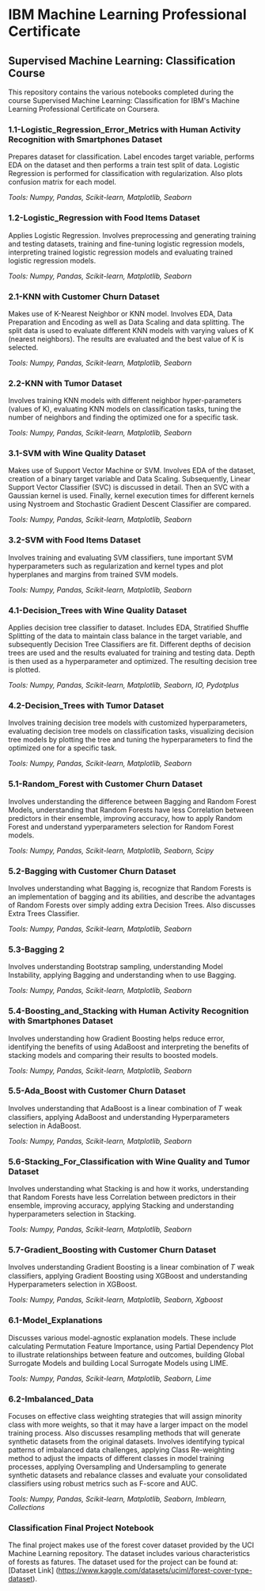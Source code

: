 # IBM Machine Learning Professional Certificate
## Supervised Machine Learning: Classification Course

This repository contains the various notebooks completed during the course Supervised Machine Learning: Classification for IBM's Machine Learning Professional Certificate on Coursera.

### 1.1-Logistic_Regression_Error_Metrics with Human Activity Recognition with Smartphones Dataset

Prepares dataset for classification. Label encodes target variable, performs EDA on the dataset and then performs a train test split of data. Logistic Regression is performed for classification with regularization. Also plots confusion matrix for each model.

*Tools: Numpy, Pandas, Scikit-learn, Matplotlib, Seaborn*

### 1.2-Logistic_Regression with Food Items Dataset

Applies Logistic Regression. Involves preprocessing and generating training and testing datasets, training and fine-tuning logistic regression models, interpreting trained logistic regression models and evaluating trained logistic regression models.

*Tools: Numpy, Pandas, Scikit-learn, Matplotlib, Seaborn*

### 2.1-KNN with Customer Churn Dataset

Makes use of K-Nearest Neighbor or KNN model. Involves EDA, Data Preparation and Encoding as well as Data Scaling and data splitting. The split data is used to evaluate different KNN models with varying values of K (nearest neighbors). The results are evaluated and the best value of K is selected.

*Tools: Numpy, Pandas, Scikit-learn, Matplotlib, Seaborn*

### 2.2-KNN with Tumor Dataset

Involves training KNN models with different neighbor hyper-parameters (values of K), evaluating KNN models on classification tasks, tuning the number of neighbors and finding the optimized one for a specific task.

*Tools: Numpy, Pandas, Scikit-learn, Matplotlib, Seaborn*

### 3.1-SVM with Wine Quality Dataset

Makes use of Support Vector Machine or SVM. Involves EDA of the dataset, creation of a binary target variable and Data Scaling. Subsequently,  Linear Support Vector Classifier (SVC) is discussed in detail. Then an SVC with a Gaussian kernel is used. Finally, kernel execution times for different kernels using Nystroem and Stochastic Gradient Descent Classifier are compared.

*Tools: Numpy, Pandas, Scikit-learn, Matplotlib, Seaborn*

### 3.2-SVM with Food Items Dataset

Involves training and evaluating SVM classifiers, tune important SVM hyperparameters such as regularization and kernel types and plot hyperplanes and margins from trained SVM models.

*Tools: Numpy, Pandas, Scikit-learn, Matplotlib, Seaborn*

### 4.1-Decision_Trees with Wine Quality Dataset

Applies decision tree classifier to dataset. Includes EDA, Stratified Shuffle Splitting of the data to maintain class balance in the target variable, and subsequently Decision Tree Classifiers are fit. Different depths of decision trees are used and the results evaluated for training and testing data. Depth is then used as a hyperparameter and optimized. The resulting decision tree is plotted.

*Tools: Numpy, Pandas, Scikit-learn, Matplotlib, Seaborn, IO, Pydotplus*

### 4.2-Decision_Trees with Tumor Dataset

Involves training decision tree models with customized hyperparameters, evaluating decision tree models on classification tasks, visualizing decision tree models by plotting the tree and tuning the hyperparameters to find the optimized one for a specific task.

*Tools: Numpy, Pandas, Scikit-learn, Matplotlib, Seaborn*

### 5.1-Random_Forest with Customer Churn Dataset

Involves understanding the difference between Bagging and Random Forest Models, understanding that Random Forests have less Correlation between predictors in their ensemble, improving accuracy, how to apply Random Forest and understand yyperparameters selection for Random Forest models.

*Tools: Numpy, Pandas, Scikit-learn, Matplotlib, Seaborn, Scipy*

### 5.2-Bagging with Customer Churn Dataset

Involves understanding what Bagging is, recognize that Random Forests is an implementation of bagging and its abilities, and describe the advantages of Random Forests over simply adding extra Decision Trees. Also discusses Extra Trees Classifier.

*Tools: Numpy, Pandas, Scikit-learn, Matplotlib, Seaborn*

### 5.3-Bagging 2

Involves understanding Bootstrap sampling, understanding Model Instability, applying Bagging and understanding when to use Bagging.

*Tools: Numpy, Pandas, Scikit-learn, Matplotlib, Seaborn*

### 5.4-Boosting_and_Stacking with Human Activity Recognition with Smartphones Dataset

Involves understanding how Gradient Boosting helps reduce error, identifying the benefits of using AdaBoost and interpreting the benefits of stacking models and comparing their results to boosted models.

*Tools: Numpy, Pandas, Scikit-learn, Matplotlib, Seaborn*

### 5.5-Ada_Boost with Customer Churn Dataset

Involves understanding that AdaBoost is a linear combination of 𝑇 weak classifiers, applying AdaBoost and understanding Hyperparameters selection in AdaBoost.

*Tools: Numpy, Pandas, Scikit-learn, Matplotlib, Seaborn*

### 5.6-Stacking_For_Classification with Wine Quality and Tumor Dataset

Involves understanding what Stacking is and how it works, understanding that Random Forests have less Correlation between predictors in their ensemble, improving accuracy, applying Stacking and understanding hyperparameters selection in Stacking.

*Tools: Numpy, Pandas, Scikit-learn, Matplotlib, Seaborn*

### 5.7-Gradient_Boosting with Customer Churn Dataset

Involves understanding Gradient Boosting is a linear combination of 𝑇 weak classifiers, applying Gradient Boosting using XGBoost and understanding Hyperparameters selection in XGBoost.

*Tools: Numpy, Pandas, Scikit-learn, Matplotlib, Seaborn, Xgboost*

### 6.1-Model_Explanations

Discusses various model-agnostic explanation models. These include calculating Permutation Feature Importance, using Partial Dependency Plot to illustrate relationships between feature and outcomes, building Global Surrogate Models and building Local Surrogate Models using LIME.

*Tools: Numpy, Pandas, Scikit-learn, Matplotlib, Seaborn, Lime*

### 6.2-Imbalanced_Data

Focuses on effective class weighting strategies that will assign minority class with more weights, so that it may have a larger impact on the model training process. Also discusses resampling methods that will generate synthetic datasets from the original datasets.
Involves identifying typical patterns of imbalanced data challenges, applying Class Re-weighting method to adjust the impacts of different classes in model training processes, applying Oversampling and Undersampling to generate synthetic datasets and rebalance classes and evaluate your consolidated classifiers using robust metrics such as F-score and AUC.

*Tools: Numpy, Pandas, Scikit-learn, Matplotlib, Seaborn, Imblearn, Collections*

### Classification Final Project Notebook

The final project makes use of the forest cover dataset provided by the UCI Machine Learning repository. The dataset includes various characteristics of forests as fatures. The dataset used for the project can be found at: [Dataset Link] (https://www.kaggle.com/datasets/uciml/forest-cover-type-dataset).

